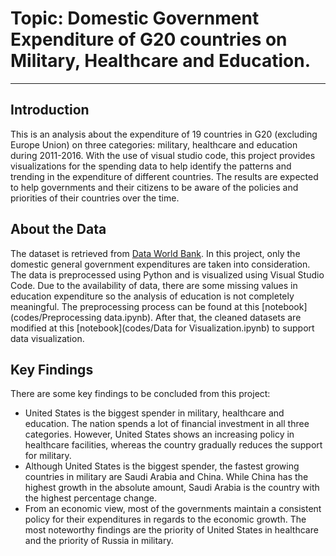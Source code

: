 # Topic: Domestic Government Expenditure of G20 countries on Military, Healthcare and Education.

---
## Introduction

This is an analysis about the expenditure of 19 countries in G20 (excluding Europe Union) on three categories: military, healthcare and education during 2011-2016. With the use of visual studio code, this project provides visualizations for the spending data to help identify the patterns and trending in the expenditure of different countries. The results are expected to help governments and their citizens to be aware of the policies and priorities of their countries over the time.

## About the Data

The dataset is retrieved from [Data World Bank](https://data.worldbank.org/). In this project, only the domestic general government expenditures are taken into consideration. The data is preprocessed using Python and is visualized using Visual Studio Code. Due to the availability of data, there are some missing values in education expenditure so the analysis of education is not completely meaningful.
The preprocessing process can be found at this [notebook](codes/Preprocessing data.ipynb).
After that, the cleaned datasets are modified at this [notebook](codes/Data for Visualization.ipynb) to support data visualization. 

## Key Findings

There are some key findings to be concluded from this project:
* United States is the biggest spender in military, healthcare and education. The nation spends a lot of financial investment in all three categories. However, United States shows an increasing policy in healthcare facilities, whereas the country gradually reduces the support for military.
* Although United States is the biggest spender, the fastest growing countries in military are Saudi Arabia and China. While China has the highest growth in the absolute amount, Saudi Arabia is the country with the highest percentage change.
* From an economic view, most of the governments maintain a consistent policy for their expenditures in regards to the economic growth. The most noteworthy findings are the priority of United States in healthcare and the priority of Russia in military.



